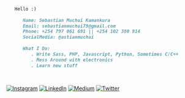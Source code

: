 ```md
   
   Hello :)
   
      Name: Sebastian Muchui Kamankura
      Email: sebastianmuchui79@gmail.com
      Phone: +254 797 061 691 || +254 102 380 914
      SocialMedia: @astianmuchui 
      
      What I Do: 
         . Write Sass, PHP, Javascript, Python, Sometimes C/C++
         . Mess Around with electronics
         . Learn new stuff
         
 

```

[![Instagram](https://img.shields.io/badge/Instagram-%23E4405F.svg?logo=Instagram&logoColor=white)](https://instagram.com/astianmuchui)
 [![LinkedIn](https://img.shields.io/badge/LinkedIn-%230077B5.svg?logo=linkedin&logoColor=white)](https://linkedin.com/in/astianmuchui)
 [![Medium](https://img.shields.io/badge/Medium-12100E?logo=medium&logoColor=white)](https://medium.com/@sebastianmuchui)
 [![Twitter](https://img.shields.io/badge/Twitter-%231DA1F2.svg?logo=Twitter&logoColor=white)](https://twitter.com/astianmuchui) 
